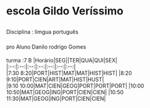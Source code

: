 # escola Gildo Veríssimo
## 

Disciplina : limgua português
### 
pro
Aluno Danilo rodrigo Gomes
#### 
turma :7 B
|Horário|SEG||TER|QUA|QUI|SEX|  
|:--:|:--:|:--:|:--:|:--:|:--:|:--:|  
|7:30 8:20|PORT|HIST|MAT|MAT|HIST|HIST|
|8:20 9:10|PORT|CIEN|ART|MAT|HIST|HUST|  
|9:10 10:00|MAT|CIEN|GEOG|PORT|PORT|PORT|
|10:00 10:50|MAT|GEOG|ING|PORT|CIEN|CIEN|
|10:50 11:30|MAT|GEOG|ING|PORT|CIEN|CIEN|